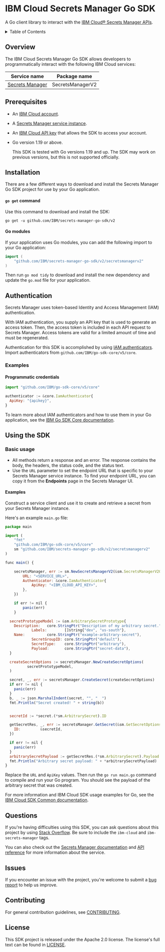 # IBM Cloud Secrets Manager Go SDK
A Go client library to interact with the [IBM Cloud® Secrets Manager APIs](https://cloud.ibm.com/apidocs/secrets-manager).

<details>
<summary>Table of Contents</summary>

* [Overview](#overview)
* [Prerequisites](#prerequisites)
* [Installation](#installation)
* [Authentication](#authentication)
* [Using the SDK](#using-the-sdk)
* [Questions](#questions)
* [Issues](#issues)
* [Contributing](#contributing)
* [License](#license)
</details>

## Overview
The IBM Cloud Secrets Manager Go SDK allows developers to programmatically interact with the following IBM Cloud services:

| Service name                                                     | Package name     |
|------------------------------------------------------------------|------------------|
| [Secrets Manager](https://cloud.ibm.com/apidocs/secrets-manager) | SecretsManagerV2 |

## Prerequisites

- An [IBM Cloud account](https://cloud.ibm.com/registration).
- A [Secrets Manager service instance](https://cloud.ibm.com/catalog/services/secrets-manager).
- An [IBM Cloud API key](https://cloud.ibm.com/iam/apikeys) that allows the SDK to access your account. 
- Go version 1.19 or above.

  This SDK is tested with Go versions 1.19 and up. The SDK may work on previous versions, but this is not supported officially.

## Installation
There are a few different ways to download and install the Secrets Manager Go SDK project for use by your Go application.

#### `go get` command  

Use this command to download and install the SDK:

```
go get -u github.com/IBM/secrets-manager-go-sdk/v2
```

#### Go modules  

If your application uses Go modules, you can add the following import to your Go application:

```go
import (
	"github.com/IBM/secrets-manager-go-sdk/v2/secretsmanagerv2"
)
```

Then run `go mod tidy` to download and install the new dependency and update the `go.mod` file for your application.

## Authentication

Secrets Manager uses token-based Identity and Access Management (IAM) authentication.

With IAM authentication, you supply an API key that is used to generate an access token. Then, the access token is included in each API request to Secrets Manager. Access tokens are valid for a limited amount of time and must be regenerated.

Authentication for this SDK is accomplished by using [IAM authenticators](https://github.com/IBM/ibm-cloud-sdk-common/blob/master/README.md#authentication). Import authenticators from `github.com/IBM/go-sdk-core/v5/core`.

### Examples
#### Programmatic credentials

```js
import "github.com/IBM/go-sdk-core/v5/core"

authenticator := &core.IamAuthenticator{
  ApiKey: "{apikey}",
}
```
To learn more about IAM authenticators and how to use them in your Go application, see the [IBM Go SDK Core documentation](https://github.com/IBM/go-sdk-core/blob/master/Authentication.md).

## Using the SDK

### Basic usage

- All methods return a response and an error. The response contains the body, the headers, the status code, and the status text.
- Use the `URL` parameter to set the endpoint URL that is specific to your Secrets Manager service instance. To find your endpoint URL, you can copy it from the **Endpoints** page in the Secrets Manager UI.

#### Examples

Construct a service client and use it to create and retrieve a secret from your Secrets Manager instance.

Here's an example `main.go` file:

```js
package main

import (
    "fmt"
    "github.com/IBM/go-sdk-core/v5/core"
    sm "github.com/IBM/secrets-manager-go-sdk/v2/secretsmanagerv2"
)

func main() {

    secretsManager, err := sm.NewSecretsManagerV2(&sm.SecretsManagerV2Options{
        URL: "<SERVICE_URL>",
        Authenticator: &core.IamAuthenticator{
            ApiKey: "<IBM_CLOUD_API_KEY>",
        },
    })

    if err != nil {
        panic(err)
    }

  secretPrototypeModel := &sm.ArbitrarySecretPrototype{
    Description:   core.StringPtr("Description of my arbitrary secret."),
            Labels:        []string{"dev", "us-south"},
    Name:          core.StringPtr("example-arbitrary-secret"),
            SecretGroupID: core.StringPtr("default"),
            SecretType:    core.StringPtr("arbitrary"),
            Payload:       core.StringPtr("secret-data"),
  }

  createSecretOptions := secretsManager.NewCreateSecretOptions(
          secretPrototypeModel,
  )

  secret, _, err := secretsManager.CreateSecret(createSecretOptions)
  if err != nil {
    panic(err)
  }
  b, _ := json.MarshalIndent(secret, "", "  ")
  fmt.Println("Secret created! " + string(b))


  secretId := *secret.(*sm.ArbitrarySecret).ID

  getSecretRes, _, err := secretsManager.GetSecret(&sm.GetSecretOptions{
    ID:         &secretId,
  })

  if err != nil {
    panic(err)
  }
  arbitrarySecretPayload := getSecretRes.(*sm.ArbitrarySecret).Payload
  fmt.Println("Arbitrary secret payload: " + *arbitrarySecretPayload)
}
```

Replace the `URL` and `ApiKey` values. Then run the `go run main.go` command to compile and run your Go program. You should see the payload of the arbitrary secret that was created.

For more information and IBM Cloud SDK usage examples for Go, see the [IBM Cloud SDK Common documentation](https://github.com/IBM/ibm-cloud-sdk-common/blob/master/README.md).  

## Questions

If you're having difficulties using this SDK, you can ask questions about this project by using [Stack Overflow](https://stackoverflow.com/questions/tagged/ibm-secrets-manager). Be sure to include the `ibm-cloud` and `ibm-secrets-manager` tags.

You can also check out the [Secrets Manager documentation](https://cloud.ibm.com/docs/secrets-manager) and [API reference](https://cloud.ibm.com/apidocs/secrets-manager) for more information about the service.

## Issues

If you encounter an issue with the project, you're welcome to submit a [bug report](https://github.com/IBM/secrets-manager-go-sdk/issues) to help us improve.

## Contributing

For general contribution guidelines, see [CONTRIBUTING](CONTRIBUTING.md).

## License

This SDK project is released under the Apache 2.0 license. The license's full text can be found in [LICENSE](LICENSE).
